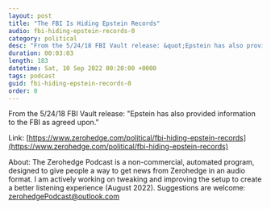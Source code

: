 ```yaml
---
layout: post
title: "The FBI Is Hiding Epstein Records"
audio: fbi-hiding-epstein-records-0
category: political
desc: "From the 5/24/18 FBI Vault release: &quot;Epstein has also provided information to the FBI as agreed upon.&quot;"
duration: 00:03:03
length: 183
datetime: Sat, 10 Sep 2022 00:20:00 +0000
tags: podcast
guid: fbi-hiding-epstein-records-0
order: 0
---
```

From the 5/24/18 FBI Vault release: &quot;Epstein has also provided information to the FBI as agreed upon.&quot;

Link: [https://www.zerohedge.com/political/fbi-hiding-epstein-records](https://www.zerohedge.com/political/fbi-hiding-epstein-records)

About: The Zerohedge Podcast is a non-commercial, automated program, designed to give people a way to get news from Zerohedge in an audio format.  I am actively working on tweaking and improving the setup to create a better listening experience (August 2022).  Suggestions are welcome: [zerohedgePodcast@outlook.com](mailto:zerohedgePodcast@outlook.com)